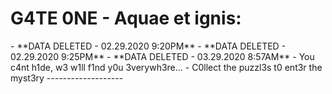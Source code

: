 # G4TE 0NE - Aquae et ignis:
<div class="powr-countdown-timer" id="c9799c69_1583005925"></div><script src="https://www.powr.io/powr.js?platform=html"></script>
- **DATA DELETED - 02.29.2020 9:20PM**
- **DATA DELETED - 02.29.2020 9:25PM**
- **DATA DELETED - 03.29.2020 8:57AM**
- You c4nt h1de, w3 w1ll f1nd y0u 3verywh3re...
- C0llect the puzzl3s t0 ent3r the myst3ry
-------------------
<script src="//code.jivosite.com/widget/9Uv45a0yhr" async></script>
<div class="powr-popup" id="30d8c36a_1583068508"></div><script src="https://www.powr.io/powr.js?platform=html"></script>


